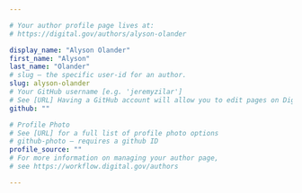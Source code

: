 ```yaml
---

# Your author profile page lives at:
# https://digital.gov/authors/alyson-olander

display_name: "Alyson Olander"
first_name: "Alyson"
last_name: "Olander"
# slug — the specific user-id for an author.
slug: alyson-olander
# Your GitHub username [e.g. 'jeremyzilar']
# See [URL] Having a GitHub account will allow you to edit pages on DigitalGov. The image used in your GitHub account can also be used to populate your digital.gov profile photo.
github: ""

# Profile Photo
# See [URL] for a full list of profile photo options
# github-photo — requires a github ID
profile_source: ""
# For more information on managing your author page,
# see https://workflow.digital.gov/authors

---
```

